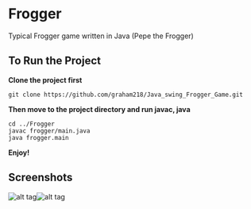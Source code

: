 # Frogger
Typical Frogger game written in Java (Pepe the Frogger)

## To Run the Project

__Clone the project first__
```
git clone https://github.com/graham218/Java_swing_Frogger_Game.git
```

__Then move to the project directory and run javac, java__

```
cd ../Frogger
javac frogger/main.java
java frogger.main
```
__Enjoy!__

## Screenshots
 ![alt tag](https://vgy.me/mfr01A.png)![alt tag](https://vgy.me/woUA7O.png)
